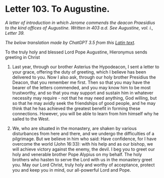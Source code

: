<h1>Letter 103. To Augustine.</h1>

<p><i>A letter of introduction in which Jerome commends the deacon Praesidius to the kind offices of Augustine. Written in 403 a.d. See Augustine, vol. i., Letter 39.

The below translation made by ChatGPT 3.5 from this <a href='https://catholiclibrary.org/library/view?docId=Fathers-OR/PL.022.html;chunk.id=00000547'>Latin text</a>.</i></p>

To the truly holy and blessed Lord Pope Augustine, Hieronymus sends greeting in Christ

1. Last year, through our brother Asterius the Hypodeacon, I sent a letter to your grace, offering the duty of greeting, which I believe has been delivered to you. Now I also ask, through our holy brother Presidius the Deacon, that you remember me first. Then so that you may have the bearer of the letters commended, and you may know him to be most trustworthy, and so that you may support and sustain him in whatever necessity may require - not that he may need anything, God willing, but so that he may avidly seek the friendships of good people, and he may think that he has achieved the greatest benefit in forming these connections. However, you will be able to learn from him himself why he sailed to the West.

2. We, who are situated in the monastery, are shaken by various disturbances from here and there, and we undergo the difficulties of a pilgrimage. But we believe in him who said: Have confidence, for I have overcome the world (John 16:33): with his help and as our bishop, we will achieve victory against the enemy, the devil. I beg you to greet our holy and venerable brother Pope Alypius on my behalf. The holy brothers who hasten to serve the Lord with us in the monastery greet you. May our Lord Christ, truly holy and worthy of acceptance, protect you and keep you in mind, our all-powerful Lord and Pope.
